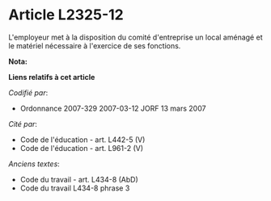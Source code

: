 # Article L2325-12

L'employeur met à la disposition du comité d'entreprise un local aménagé et le matériel nécessaire à l'exercice de ses
fonctions.

**Nota:**



**Liens relatifs à cet article**

_Codifié par_:

  - Ordonnance 2007-329 2007-03-12 JORF 13 mars 2007

_Cité par_:

  - Code de l'éducation - art. L442-5 (V)
  - Code de l'éducation - art. L961-2 (V)

_Anciens textes_:

  - Code du travail - art. L434-8 (AbD)
  - Code du travail L434-8 phrase 3
